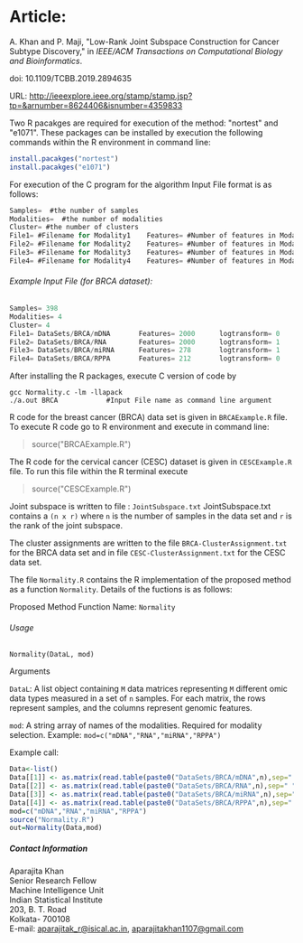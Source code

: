 # Article:
A. Khan and P. Maji, "Low-Rank Joint Subspace Construction for Cancer Subtype Discovery," in *IEEE/ACM Transactions on Computational Biology and Bioinformatics*.

doi: 10.1109/TCBB.2019.2894635

URL: http://ieeexplore.ieee.org/stamp/stamp.jsp?tp=&arnumber=8624406&isnumber=4359833


Two R pacakges are required for execution of the method: "nortest" and "e1071".
These packages can be installed by execution the following commands within the R environment in command line:

```r
install.pacakges("nortest")
install.pacakges("e1071")
```

For execution of the C program for the algorithm 
Input File format is as follows:
```c
Samples=  #the number of samples
Modalities=  #the number of modalities
Cluster= #the number of clusters
File1= #Filename for Modality1    Features= #Number of features in Modality1    logtransform= 1 for log transformation 0 for if not
File2= #Filename for Modality2    Features= #Number of features in Modality2    logtransform= 1 for log transformation 0 for if not
File3= #Filename for Modality3    Features= #Number of features in Modality3    logtransform= 1 for log transformation 0 for if not
File4= #Filename for Modality4    Features= #Number of features in Modality4    logtransform= 1 for log transformation 0 for if not
```
###### Example Input File (for BRCA dataset):
```c
Samples= 398
Modalities= 4
Cluster= 4
File1= DataSets/BRCA/mDNA		Features= 2000		logtransform= 0
File2= DataSets/BRCA/RNA		Features= 2000		logtransform= 1
File3= DataSets/BRCA/miRNA		Features= 278		logtransform= 1
File4= DataSets/BRCA/RPPA		Features= 212		logtransform= 0
```
After installing the R packages, execute C version of code by 
```shell
gcc Normality.c -lm -llapack
./a.out BRCA			#Input File name as command line argument
```

R code for the breast cancer (BRCA) data set is given in ``BRCAExample.R`` file.
To execute R code go to R environment and execute in command line:

>source("BRCAExample.R")

The R code for the cervical cancer (CESC) dataset is given in ``CESCExample.R`` file. To run this file within the R terminal execute
>source("CESCExample.R")

Joint subspace is written to file : ``JointSubspace.txt``
JointSubspace.txt contains a ``(n x r)`` where ``n`` is the number of samples in the data set and ``r`` is  the rank of the joint subspace.

The cluster assignments are written to the file ``BRCA-ClusterAssignment.txt`` for the BRCA data set and in file ``CESC-ClusterAssignment.txt`` for the CESC data set.

The file ``Normality.R`` contains the R implementation of the proposed method as a function `Normality`. 
Details of the fuctions is as follows:

Proposed Method Function Name: `Normality`

###### Usage 
`Normality(DataL, mod)`

Arguments

``DataL``:  A list object containing ``M`` data matrices representing ``M`` different omic data types measured in a set of ``n`` samples. For each matrix, the rows represent samples, and the columns represent genomic features.

``mod``: A string array of names of the modalities. Required for modality selection.
Example: ``mod=c("mDNA","RNA","miRNA","RPPA")``

Example call:

```r
Data<-list()
Data[[1]] <- as.matrix(read.table(paste0("DataSets/BRCA/mDNA",n),sep=" ",header=TRUE,row.names=1))
Data[[2]] <- as.matrix(read.table(paste0("DataSets/BRCA/RNA",n),sep=" ",header=TRUE,row.names=1))
Data[[3]] <- as.matrix(read.table(paste0("DataSets/BRCA/miRNA",n),sep=" ",header=TRUE,row.names=1))
Data[[4]] <- as.matrix(read.table(paste0("DataSets/BRCA/RPPA",n),sep=" ",header=TRUE,row.names=1))
mod=c("mDNA","RNA","miRNA","RPPA")
source("Normality.R")
out=Normality(Data,mod)
```


##### Contact Information

Aparajita Khan   
Senior Research Fellow   
Machine Intelligence Unit    
Indian Statistical Institute    
203, B. T. Road    
Kolkata- 700108    
E-mail: aparajitak_r@isical.ac.in,  aparajitakhan1107@gmail.com
